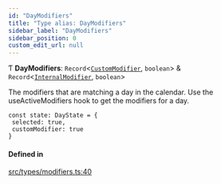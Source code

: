 ```yaml
---
id: "DayModifiers"
title: "Type alias: DayModifiers"
sidebar_label: "DayModifiers"
sidebar_position: 0
custom_edit_url: null
---
```


Ƭ **DayModifiers**: `Record`<[`CustomModifier`](/api/types/CustomModifier.md), `boolean`\> & `Record`<[`InternalModifier`](/api/enums/InternalModifier.md), `boolean`\>

The modifiers that are matching a day in the calendar. Use the useActiveModifiers hook to get the modifiers for a day.

```
const state: DayState = {
 selected: true,
 customModifier: true
}
```

#### Defined in

[src/types/modifiers.ts:40](https://github.com/gpbl/react-day-picker/blob/507320a5a/src/types/modifiers.ts#L40)
